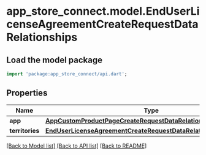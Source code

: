 # app_store_connect.model.EndUserLicenseAgreementCreateRequestDataRelationships

## Load the model package
```dart
import 'package:app_store_connect/api.dart';
```

## Properties
Name | Type | Description | Notes
------------ | ------------- | ------------- | -------------
**app** | [**AppCustomProductPageCreateRequestDataRelationshipsApp**](AppCustomProductPageCreateRequestDataRelationshipsApp.md) |  | 
**territories** | [**EndUserLicenseAgreementCreateRequestDataRelationshipsTerritories**](EndUserLicenseAgreementCreateRequestDataRelationshipsTerritories.md) |  | 

[[Back to Model list]](../README.md#documentation-for-models) [[Back to API list]](../README.md#documentation-for-api-endpoints) [[Back to README]](../README.md)


